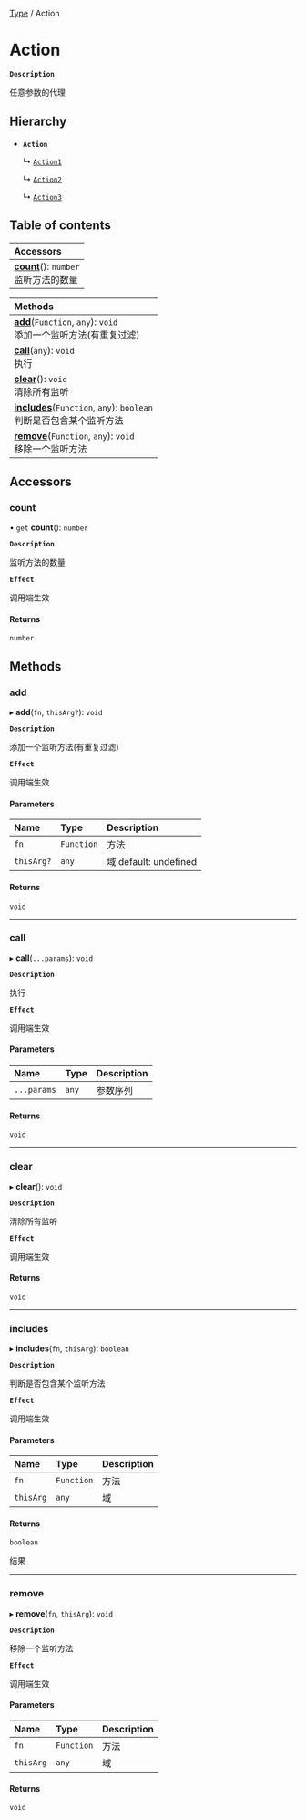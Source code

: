 [Type](../modules/Type.Type.md) / Action

# Action <Badge type="tip" text="Class" />

**`Description`**

任意参数的代理

## Hierarchy

- **`Action`**

  ↳ [`Action1`](Type.Type.Action1.md)

  ↳ [`Action2`](Type.Type.Action2.md)

  ↳ [`Action3`](Type.Type.Action3.md)

## Table of contents

| Accessors |
| :-----|
| **[count](Type.Type.Action.md#count)**(): `number` <br> 监听方法的数量|

| Methods |
| :-----|
| **[add](Type.Type.Action.md#add)**(`Function`, `any`): `void` <br> 添加一个监听方法(有重复过滤)|
| **[call](Type.Type.Action.md#call)**(`any`): `void` <br> 执行|
| **[clear](Type.Type.Action.md#clear)**(): `void` <br> 清除所有监听|
| **[includes](Type.Type.Action.md#includes)**(`Function`, `any`): `boolean` <br> 判断是否包含某个监听方法|
| **[remove](Type.Type.Action.md#remove)**(`Function`, `any`): `void` <br> 移除一个监听方法|

## Accessors

### count

• `get` **count**(): `number`

**`Description`**

监听方法的数量

**`Effect`**

调用端生效

#### Returns

`number`

## Methods

### add

▸ **add**(`fn`, `thisArg?`): `void`

**`Description`**

添加一个监听方法(有重复过滤)

**`Effect`**

调用端生效

#### Parameters

| Name | Type | Description |
| :------ | :------ | :------ |
| `fn` | `Function` |  方法 |
| `thisArg?` | `any` |  域 default: undefined |

#### Returns

`void`

___

### call

▸ **call**(`...params`): `void`

**`Description`**

执行

**`Effect`**

调用端生效

#### Parameters

| Name | Type | Description |
| :------ | :------ | :------ |
| `...params` | `any` |  参数序列 |

#### Returns

`void`

___

### clear

▸ **clear**(): `void`

**`Description`**

清除所有监听

**`Effect`**

调用端生效

#### Returns

`void`

___

### includes

▸ **includes**(`fn`, `thisArg`): `boolean`

**`Description`**

判断是否包含某个监听方法

**`Effect`**

调用端生效

#### Parameters

| Name | Type | Description |
| :------ | :------ | :------ |
| `fn` | `Function` |  方法 |
| `thisArg` | `any` |  域 |

#### Returns

`boolean`

结果

___

### remove

▸ **remove**(`fn`, `thisArg`): `void`

**`Description`**

移除一个监听方法

**`Effect`**

调用端生效

#### Parameters

| Name | Type | Description |
| :------ | :------ | :------ |
| `fn` | `Function` |  方法 |
| `thisArg` | `any` |  域 |

#### Returns

`void`

